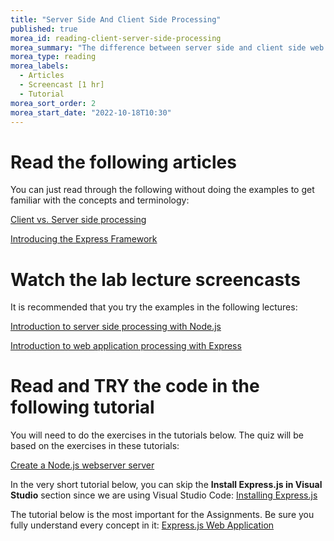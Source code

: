 ```yaml
---
title: "Server Side And Client Side Processing"
published: true
morea_id: reading-client-server-side-processing
morea_summary: "The difference between server side and client side web page processing"
morea_type: reading
morea_labels:
  - Articles
  - Screencast [1 hr]
  - Tutorial
morea_sort_order: 2
morea_start_date: "2022-10-18T10:30"
---
```

# Read the following articles

You can just read through the following without doing the examples to get familiar with the concepts and terminology:

[Client vs. Server side processing](https://www.cloudflare.com/learning/serverless/glossary/client-side-vs-server-side/)

[Introducing the Express Framework](https://developer.mozilla.org/en-US/docs/Learn/Server-side/Express_Nodejs/Introduction)

# Watch the lab lecture screencasts
It is recommended that you try the examples in the following lectures:

[Introduction to server side processing with Node.js](https://youtu.be/skAzF4y6oco)

[Introduction to web application processing with Express](https://youtu.be/PT3Dag_KTfA)

# Read and TRY the code in the following tutorial
You will need to do the exercises in the tutorials below. The quiz will be based on the exercises in these tutorials:

[Create a Node.js webserver server](https://www.tutorialsteacher.com/nodejs/create-nodejs-web-server)

In the very short tutorial below, you can skip the **Install Express.js in Visual Studio**  section since we are using Visual Studio Code:
[Installing Express.js](https://www.tutorialsteacher.com/nodejs/expressjs)

The tutorial below is the most important for the Assignments. Be sure you fully understand every concept in it:
[Express.js Web Application](https://www.tutorialsteacher.com/nodejs/expressjs-web-application)
